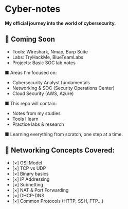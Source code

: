 # Cyber-notes

**My official journey into the world of cybersecurity.**

## 📁 Coming Soon
- Tools: Wireshark, Nmap, Burp Suite
- Labs: TryHackMe, BlueTeamLabs
- Projects: Basic SOC lab notes

■ Areas I'm focused on:
- Cybersecurity Analyst fundamentals
- Networking & SOC (Security Operations Center)
- Cloud Security (AWS, Azure)

■ This repo will contain:
- Notes from my studies
- Tools I learn
- Practice labs & research

■ Learning everything from scratch, one step at a time.

## 🧠 Networking Concepts Covered:
- [×] OSI Model
- [×] TCP vs UDP
- [×] Binary basics
- [×] IP Addressing
- [×] Subnetting
- [×] NAT & Port Forwarding
- [×]  DHCP-DNS
- [×] Common Protocols (HTTP, SSH, FTP...)
